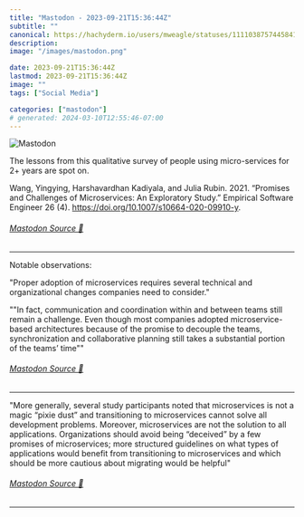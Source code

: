 ```yaml
---
title: "Mastodon - 2023-09-21T15:36:44Z"
subtitle: ""
canonical: https://hachyderm.io/users/mweagle/statuses/111103875744584199
description:
image: "/images/mastodon.png"

date: 2023-09-21T15:36:44Z
lastmod: 2023-09-21T15:36:44Z
image: ""
tags: ["Social Media"]

categories: ["mastodon"]
# generated: 2024-03-10T12:55:46-07:00
---
```

![Mastodon](/images/mastodon.png)

<p>The lessons from this qualitative survey of people using micro-services for 2+ years are spot on. </p><p>Wang, Yingying, Harshavardhan Kadiyala, and Julia Rubin. 2021. “Promises and Challenges of Microservices: An Exploratory Study.” Empirical Software Engineer 26 (4). <a href="https://doi.org/10.1007/s10664-020-09910-y" target="_blank" rel="nofollow noopener noreferrer" translate="no"><span class="invisible">https://</span><span class="ellipsis">doi.org/10.1007/s10664-020-099</span><span class="invisible">10-y</span></a>.</p>


###### [Mastodon Source 🐘](https://hachyderm.io/@mweagle/111103875744584199)

___

<p>Notable observations:</p><p>&quot;Proper  adoption of microservices requires several technical and  organizational changes companies need to consider.&quot;</p><p>&quot;&quot;In fact, communication and coordination within and between teams still remain a challenge.  Even though most companies  adopted microservice-based  architectures because of the  promise to decouple the teams,  synchronization and collaborative planning still takes  a substantial portion of the  teams’  time&quot;&quot;</p>


###### [Mastodon Source 🐘](https://hachyderm.io/@mweagle/111103889283694450)

___

<p>&quot;More generally, several study participants noted that microservices is not a magic “pixie dust” and transitioning to microservices cannot solve all development problems. Moreover, microservices are not the solution to all applications. Organizations should avoid being “deceived” by a few promises of microservices; more structured guidelines on  what  types  of  applications  would benefit from transitioning  to microservices and which should be more cautious about migrating would be helpful&quot;</p>


###### [Mastodon Source 🐘](https://hachyderm.io/@mweagle/111103905045636384)

___
